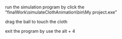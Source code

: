 run the simulation program by click the "finalWork\simulateClothAnimation\bin\My project.exe"

drag the ball to touch the cloth

exit the program by use the alt + 4
